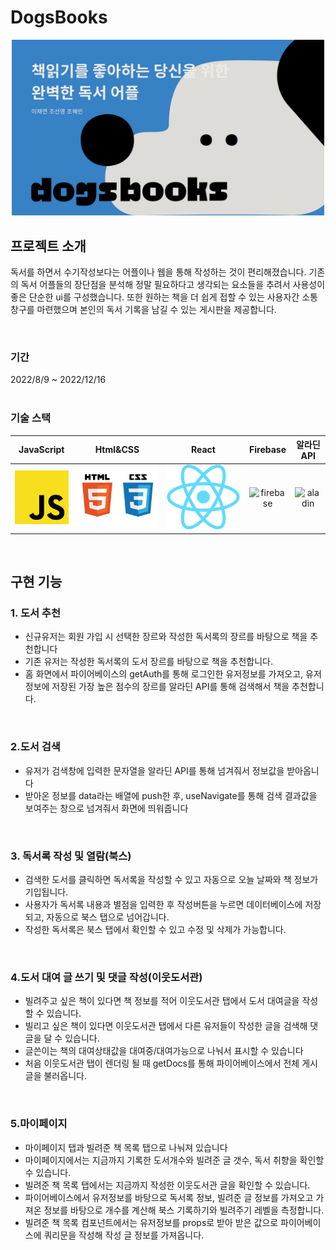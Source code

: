 #  DogsBooks

<p align="center">
  <img src="./img/readme.png" width="500px">
</p>


## 프로젝트 소개
<p>
독서를 하면서 수기작성보다는 어플이나 웹을 통해 작성하는 것이 편리해졌습니다. 기존의 독서 어플들의 장단점을 분석해 정말 필요하다고 생각되는 요소들을 추려서 사용성이 좋은 단순한 ui를 구성했습니다. 또한 원하는 책을 더 쉽게 접할 수 있는 사용자간 소통창구를 마련했으며 본인의 독서 기록을 남길 수 있는 게시판을 제공합니다. 
</p>
 
<br>    
    
### 기간
2022/8/9 ~ 2022/12/16
<br>
<br>
    
    
### 기술 스택

| JavaScript | Html&CSS |  React   |  Firebase   | 알라딘 API   |
| :--------: | :--------: | :------: | :-----: | :-----: |
|   ![js]    |   ![htmlCss]    | ![react] | ![firebase] | ![aladin]   |

<br>

## 구현 기능

### 1. 도서 추천
- 신규유저는 회원 가입 시 선택한 장르와 작성한 독서록의 장르를 바탕으로 책을 추천합니다
- 기존 유저는 작성한 독서록의 도서 장르를 바탕으로 책을 추천합니다.
- 홈 화면에서 파이어베이스의 getAuth를 통해 로그인한 유저정보를 가져오고, 유저 정보에 저장된 가장 높은 점수의 장르를 알라딘 API를 통해 검색해서 책을 추천합니다.

<br>

### 2.도서 검색
- 유저가 검색창에 입력한 문자열을 알라딘 API를 통해 넘겨줘서 정보값을 받아옵니다
- 받아온 정보를 data라는 배열에 push한 후, useNavigate를 통해 검색 결과값을 보여주는 창으로 넘겨줘서 화면에 띄워줍니다

<br>   
 
### 3. 독서록 작성 및 열람(북스)
- 검색한 도서를 클릭하면 독서록을 작성할 수 있고 자동으로 오늘 날짜와 책 정보가 기입됩니다.
- 사용자가 독서록 내용과 별점을 입력한 후 작성버튼을 누르면 데이터베이스에 저장되고, 자동으로 북스 탭으로 넘어갑니다.
- 작성한 독서록은 북스 탭에서 확인할 수 있고 수정 및 삭제가 가능합니다.

<br>
    
### 4.도서 대여 글 쓰기 및 댓글 작성(이웃도서관)
- 빌려주고 싶은 책이 있다면 책 정보를 적어 이웃도서관 탭에서 도서 대여글을 작성할 수 있습니다.
- 빌리고 싶은 책이 있다면 이웃도서관 탭에서 다른 유저들이 작성한 글을 검색해 댓글을 달 수 있습니다.
- 글쓴이는 책의 대여상태값을 대여중/대여가능으로 나눠서 표시할 수 있습니다
- 처음 이웃도서관 탭이 렌더링 될 때 getDocs를 통해 파이어베이스에서 전체 게시글을 불러옵니다.

<br>

### 5.마이페이지
- 마이페이지 탭과 빌려준 책 목록 탭으로 나눠져 있습니다
- 마이페이지에서는 지금까지 기록한 도서개수와 빌려준 글 갯수, 독서 취향을 확인할 수 있습니다.
- 빌려준 책 목록 탭에서는 지금까지 작성한 이웃도서관 글을 확인할 수 있습니다.
- 파이어베이스에서 유저정보를 바탕으로 독서록 정보, 빌려준 글 정보를 가져오고 가져온 정보를 바탕으로 개수를 계산해 북스 기록하기와 빌려주기 레벨을 측정합니다.
- 빌려준 책 목록 컴포넌트에서는 유저정보를 props로 받아 받은 값으로 파이어베이스에 쿼리문을 작성해 작성 글 정보를 가져옵니다.
<br>
<!-- Stack Icon Refernces -->

[js]: /img/js.png
[htmlCss]:  /img/html_css_logo.png
[aladin]:  /img/Node.js_logo.svg.png
[react]:  /img/React-icon.png
[firebase]:  /img/kakaoApi.png
